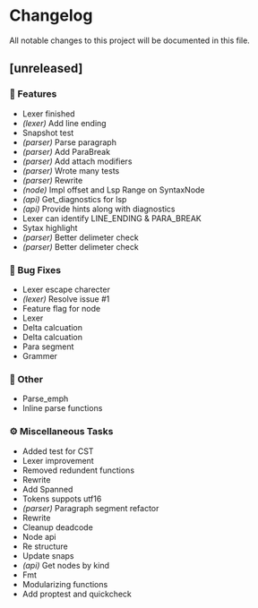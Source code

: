 # Changelog

All notable changes to this project will be documented in this file.

## [unreleased]

### 🚀 Features

- Lexer finished
- *(lexer)* Add line ending
- Snapshot test
- *(parser)* Parse paragraph
- *(parser)* Add ParaBreak
- *(parser)* Add attach modifiers
- *(parser)* Wrote many tests
- *(parser)* Rewrite
- *(node)* Impl offset and Lsp Range on SyntaxNode
- *(api)* Get_diagnostics for lsp
- *(api)* Provide hints along with diagnostics
- Lexer can identify LINE_ENDING & PARA_BREAK
- Sytax highlight
- *(parser)* Better delimeter check
- *(parser)* Better delimeter check

### 🐛 Bug Fixes

- Lexer escape charecter
- *(lexer)* Resolve issue #1
- Feature flag for node
- Lexer
- Delta calcuation
- Delta calcuation
- Para segment
- Grammer

### 💼 Other

- Parse_emph
- Inline parse functions

### ⚙️ Miscellaneous Tasks

- Added test for CST
- Lexer improvement
- Removed redundent functions
- Rewrite
- Add Spanned
- Tokens suppots utf16
- *(parser)* Paragraph segment refactor
- Rewrite
- Cleanup deadcode
- Node api
- Re structure
- Update snaps
- *(api)* Get nodes by kind
- Fmt
- Modularizing functions
- Add proptest and quickcheck

<!-- generated by git-cliff -->
